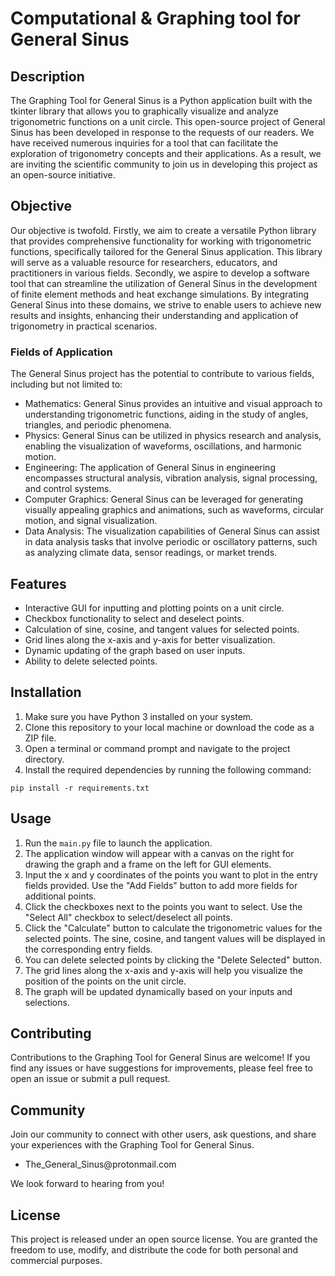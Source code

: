 <!DOCTYPE html>
<html>
<head>
  
</head>
<body>
  <h1>Computational & Graphing tool for General Sinus</h1>
  <h2>Description</h2>
  <p>
    The Graphing Tool for General Sinus is a Python application 
    built with the tkinter library that allows you to graphically 
    visualize and analyze trigonometric functions on a unit circle. 
    This open-source project of General Sinus has been developed in 
    response to the requests of our readers. We have received numerous 
    inquiries for a tool that can facilitate the exploration of 
    trigonometry concepts and their applications. As a result, 
    we are inviting the scientific community to join us in developing 
    this project as an open-source initiative.
  <h2>Objective</h2>
  <p>Our objective is twofold. Firstly, we aim to create a versatile Python library that provides comprehensive functionality for working with trigonometric functions, specifically tailored for the General Sinus application. This library will serve as a valuable resource for researchers, educators, and practitioners in various fields. Secondly, we aspire to develop a software tool that can streamline the utilization of General Sinus in the development of finite element methods and heat exchange simulations. By integrating General Sinus into these domains, we strive to enable users to achieve new results and insights, enhancing their understanding and application of trigonometry in practical scenarios.</p>
  
  <h3>Fields of Application</h3>
  <p>The General Sinus project has the potential to contribute to various fields, including but not limited to:</p>
  <ul>
    <li>Mathematics: General Sinus provides an intuitive and visual approach to understanding trigonometric functions, aiding in the study of angles, triangles, and periodic phenomena.</li>
    <li>Physics: General Sinus can be utilized in physics research and analysis, enabling the visualization of waveforms, oscillations, and harmonic motion.</li>
    <li>Engineering: The application of General Sinus in engineering encompasses structural analysis, vibration analysis, signal processing, and control systems.</li>
    <li>Computer Graphics: General Sinus can be leveraged for generating visually appealing graphics and animations, such as waveforms, circular motion, and signal visualization.</li>
    <li>Data Analysis: The visualization capabilities of General Sinus can assist in data analysis tasks that involve periodic or oscillatory patterns, such as analyzing climate data, sensor readings, or market trends.</li>
  </ul>
  <h2>Features</h2>
  <ul>
    <li>Interactive GUI for inputting and plotting points on a unit circle.</li>
    <li>Checkbox functionality to select and deselect points.</li>
    <li>Calculation of sine, cosine, and tangent values for selected points.</li>
    <li>Grid lines along the x-axis and y-axis for better visualization.</li>
    <li>Dynamic updating of the graph based on user inputs.</li>
    <li>Ability to delete selected points.</li>
  </ul>
  <h2>Installation</h2>
  <ol>
    <li>Make sure you have Python 3 installed on your system.</li>
    <li>Clone this repository to your local machine or download the code as a ZIP file.</li>
    <li>Open a terminal or command prompt and navigate to the project directory.</li>
    <li>Install the required dependencies by running the following command:</li>
  </ol>
  <pre><code>pip install -r requirements.txt</code></pre>
  <h2>Usage</h2>
  <ol>
    <li>Run the <code>main.py</code> file to launch the application.</li>
    <li>The application window will appear with a canvas on the right for drawing the graph and a frame on the left for GUI elements.</li>
    <li>Input the x and y coordinates of the points you want to plot in the entry fields provided. Use the "Add Fields" button to add more fields for additional points.</li>
    <li>Click the checkboxes next to the points you want to select. Use the "Select All" checkbox to select/deselect all points.</li>
    <li>Click the "Calculate" button to calculate the trigonometric values for the selected points. The sine, cosine, and tangent values will be displayed in the corresponding entry fields.</li>
    <li>You can delete selected points by clicking the "Delete Selected" button.</li>
    <li>The grid lines along the x-axis and y-axis will help you visualize the position of the points on the unit circle.</li>
    <li>The graph will be updated dynamically based on your inputs and selections.</li>
  </ol>
  <h2>Contributing</h2>
  <p>
    Contributions to the Graphing Tool for General Sinus are welcome! If you find any issues or have suggestions for improvements,
    please feel free to open an issue or submit a pull request.
  </p>
  <h2>Community</h2>
  <p>
    Join our community to connect with other users, ask questions, and share your experiences with the Graphing Tool for General Sinus.
  </p>
  <ul>
    <li>The_General_Sinus@protonmail.com</li>
  </ul>
  <p>We look forward to hearing from you!</p>
  <h2>License</h2>
  <p>
    This project is released under an open source license. You are granted the freedom to use, modify, and distribute the code for both personal and commercial purposes.
  </p>
</body>
</html>
